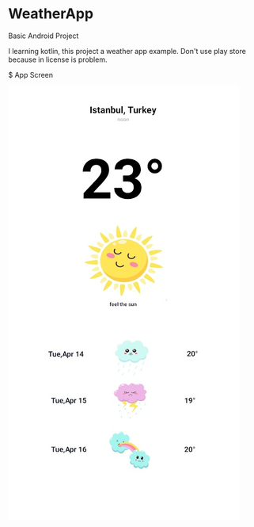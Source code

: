# WeatherApp


Basic Android Project 

I learning kotlin, this project  a weather app example. Don't use play store because in license is problem. 

$ App Screen 

![appScreen](https://github.com/Concers/WeatherApp/blob/master/appScreenShot.jpg?raw=true)

